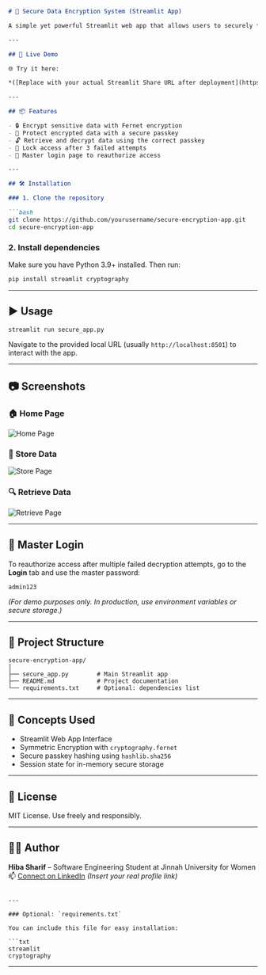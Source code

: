 
````markdown
# 🔐 Secure Data Encryption System (Streamlit App)

A simple yet powerful Streamlit web app that allows users to securely **encrypt**, **store**, and **retrieve** sensitive text data using **Fernet symmetric encryption** and **SHA-256 hashed passkeys**.

---

## 🚀 Live Demo

🌐 Try it here: 

*([Replace with your actual Streamlit Share URL after deployment](https://secureappproject5-gblbyrxlxrpp4ycasjqgvk.streamlit.app/))*

---

## 📦 Features

- 🔒 Encrypt sensitive data with Fernet encryption
- 🔐 Protect encrypted data with a secure passkey
- 🔓 Retrieve and decrypt data using the correct passkey
- 🚫 Lock access after 3 failed attempts
- 🔑 Master login page to reauthorize access

---

## 🛠️ Installation

### 1. Clone the repository

```bash
git clone https://github.com/yourusername/secure-encryption-app.git
cd secure-encryption-app
````

### 2. Install dependencies

Make sure you have Python 3.9+ installed. Then run:

```bash
pip install streamlit cryptography
```

---

## ▶️ Usage

```bash
streamlit run secure_app.py
```

Navigate to the provided local URL (usually `http://localhost:8501`) to interact with the app.

---

## 📷 Screenshots

### 🏠 Home Page

![Home Page](screenshots/home.png)

### 📂 Store Data

![Store Page](screenshots/store.png)

### 🔍 Retrieve Data

![Retrieve Page](screenshots/retrieve.png)

---

## 🔐 Master Login

To reauthorize access after multiple failed decryption attempts, go to the **Login** tab and use the master password:

```
admin123
```

*(For demo purposes only. In production, use environment variables or secure storage.)*

---

## 📁 Project Structure

```
secure-encryption-app/
│
├── secure_app.py        # Main Streamlit app
├── README.md            # Project documentation
└── requirements.txt     # Optional: dependencies list
```

---

## 🧠 Concepts Used

* Streamlit Web App Interface
* Symmetric Encryption with `cryptography.fernet`
* Secure passkey hashing using `hashlib.sha256`
* Session state for in-memory secure storage

---

## 📜 License

MIT License. Use freely and responsibly.

---

## 👩‍💻 Author

**Hiba Sharif** – Software Engineering Student at Jinnah University for Women
📫 [Connect on LinkedIn](https://www.linkedin.com) *(Insert your real profile link)*

````

---

### Optional: `requirements.txt`

You can include this file for easy installation:

```txt
streamlit
cryptography
````

---

